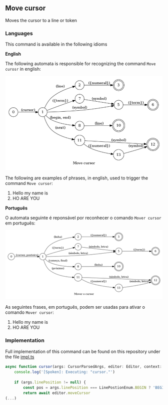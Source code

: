 ## Move cursor

Moves the cursor to a line or token

### Languages

This command is available in the following idioms

**English**

The following automata is responsible for recognizing the command `Move curosr` in english:

![English](phrase_en-US.png)

The following are examples of phrases, in english, used to trigger the command `Move cursor`:

1. Hello my name is
2. HO ARE YOU

**Português**

O automata seguinte é reponsável por reconhecer o comando `Mover cursor` em português:

![Português](phrase_pt-BR.png)

As seguintes frases, em português, podem ser usadas para ativar o comando `Mover cursor`:

1. Hello my name is
2. HO ARE YOU

### Implementation

Full implementation of this command can be found on this repository under the file [impl.ts](impl.ts)

```typescript
async function cursor(args: CursorParsedArgs, editor: Editor, context: {}) {
    console.log('[Spoken]: Executing: "cursor."')

    if (args.linePosition != null) {
        const pos = args.linePosition === LinePostionEnum.BEGIN ? 'BEGIN_LINE' : 'END_LINE'
        return await editor.moveCursor
(...)
```